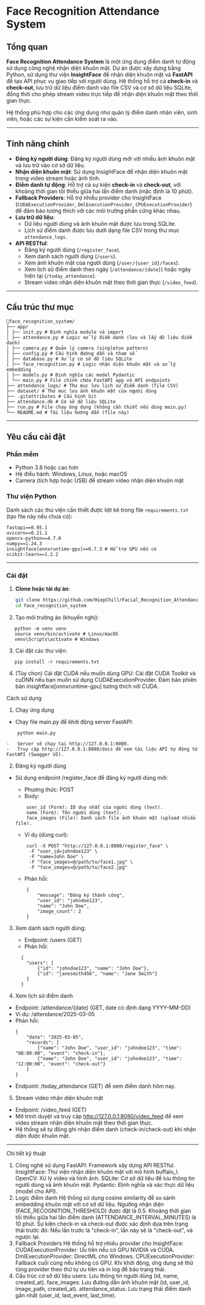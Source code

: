 # Face Recognition Attendance System

## Tổng quan

**Face Recognition Attendance System** là một ứng dụng điểm danh tự động sử dụng công nghệ nhận diện khuôn mặt. Dự án được xây dựng bằng Python, sử dụng thư viện **InsightFace** để nhận diện khuôn mặt và **FastAPI** để tạo API phục vụ giao tiếp với người dùng. Hệ thống hỗ trợ cả **check-in** và **check-out**, lưu trữ dữ liệu điểm danh vào file CSV và cơ sở dữ liệu SQLite, đồng thời cho phép stream video trực tiếp để nhận diện khuôn mặt theo thời gian thực.

Hệ thống phù hợp cho các ứng dụng như quản lý điểm danh nhân viên, sinh viên, hoặc các sự kiện cần kiểm soát ra vào.

---

## Tính năng chính

-   **Đăng ký người dùng**: Đăng ký người dùng mới với nhiều ảnh khuôn mặt và lưu trữ vào cơ sở dữ liệu.
-   **Nhận diện khuôn mặt**: Sử dụng InsightFace để nhận diện khuôn mặt trong video stream hoặc ảnh tĩnh.
-   **Điểm danh tự động**: Hỗ trợ cả sự kiện **check-in** và **check-out**, với khoảng thời gian tối thiểu giữa hai lần điểm danh (mặc định là 10 phút).
-   **Fallback Providers**: Hỗ trợ nhiều provider cho InsightFace (`CUDAExecutionProvider`, `DmlExecutionProvider`, `CPUExecutionProvider`) để đảm bảo tương thích với các môi trường phần cứng khác nhau.
-   **Lưu trữ dữ liệu**:
    -   Dữ liệu người dùng và ảnh khuôn mặt được lưu trong SQLite.
    -   Lịch sử điểm danh được lưu dưới dạng file CSV trong thư mục `attendance_logs`.
-   **API RESTful**:
    -   Đăng ký người dùng (`/register_face`).
    -   Xem danh sách người dùng (`/users`).
    -   Xem ảnh khuôn mặt của người dùng (`/user/{user_id}/faces`).
    -   Xem lịch sử điểm danh theo ngày (`/attendance/{date}`) hoặc ngày hiện tại (`/today_attendance`).
    -   Stream video nhận diện khuôn mặt theo thời gian thực (`/video_feed`).

---

## Cấu trúc thư mục

```
📂face_recognition_system/
├── app/
│ ├── init.py # Định nghĩa module và import
│ ├── attendance.py # Logic xử lý điểm danh (lưu và lấy dữ liệu điểm danh)
│ ├── camera.py # Quản lý camera (singleton pattern)
│ ├── config.py # Cấu hình đường dẫn và tham số
│ ├── database.py # Xử lý cơ sở dữ liệu SQLite
│ ├── face_recognition.py # Logic nhận diện khuôn mặt và xử lý embedding
│ ├── models.py # Định nghĩa các model Pydantic
│ └── main.py # File chính chứa FastAPI app và API endpoints
├── attendance_logs/ # Thư mục lưu lịch sử điểm danh (file CSV)
├── dataset/ # Thư mục lưu ảnh khuôn mặt của người dùng
├── .gitattributes # Cấu hình Git
├── attendance.db # Cơ sở dữ liệu SQLite
├── run.py # File chạy ứng dụng (không cần thiết nếu dùng main.py)
└── README.md # Tài liệu hướng dẫn (file này)
```

---

## Yêu cầu cài đặt

### Phần mềm

-   Python 3.8 hoặc cao hơn
-   Hệ điều hành: Windows, Linux, hoặc macOS
-   Camera (tích hợp hoặc USB) để stream video nhận diện khuôn mặt

### Thư viện Python

Danh sách các thư viện cần thiết được liệt kê trong file `requirements.txt` (tạo file này nếu chưa có):

```
fastapi==0.95.1
uvicorn==0.21.1
opencv-python==4.7.0
numpy==1.24.3
insightface[onnxruntime-gpu]==0.7.3 # Hỗ trợ GPU nếu có
scikit-learn==1.2.2
```

---

### Cài đặt

1. **Clone hoặc tải dự án**:

    ```bash
    git clone https://github.com/HiepChill/Facial_Recognition_Attendance_System.git
    cd face_recognition_system

    ```

2. Tạo môi trường ảo (khuyến nghị):

```
   python -m venv venv
   source venv/bin/activate # Linux/macOS
   venv\Scripts\activate # Windows
```

3. Cài đặt các thư viện:

```
   pip install -r requirements.txt
```

4. (Tùy chọn) Cài đặt CUDA nếu muốn dùng GPU:
   Cài đặt CUDA Toolkit và cuDNN nếu bạn muốn sử dụng CUDAExecutionProvider.
   Đảm bảo phiên bản insightface[onnxruntime-gpu] tương thích với CUDA.

Cách sử dụng

1. Chạy ứng dụng

-   Chạy file main.py để khởi động server FastAPI:

```
    python main.py
```

    -   Server sẽ chạy tại http://127.0.0.1:8080.
    -   Truy cập http://127.0.0.1:8080/docs để xem tài liệu API tự động từ FastAPI (Swagger UI).

2. Đăng ký người dùng

-   Sử dụng endpoint /register_face để đăng ký người dùng mới:

    -   Phương thức: POST
    -   Body:

    ```
        user_id (Form): ID duy nhất của người dùng (text).
        name (Form): Tên người dùng (text).
        face_images (File): Danh sách file ảnh khuôn mặt (upload nhiều file).
    ```

    -   Ví dụ (dùng curl):

    ```
        curl -X POST "http://127.0.0.1:8080/register_face" \
         -F "user_id=johndoe123" \
         -F "name=John Doe" \
         -F "face_images=@/path/to/face1.jpg" \
         -F "face_images=@/path/to/face2.jpg"
    ```

    -   Phản hồi:

    ```
        {
            "message": "Đăng ký thành công",
            "user_id": "johndoe123",
            "name": "John Doe",
            "image_count": 2
        }
    ```

3. Xem danh sách người dùng:

    - Endpoint: /users (GET)
    - Phản hồi:

    ```
      {
        "users": [
            {"id": "johndoe123", "name": "John Doe"},
            {"id": "janesmith456", "name": "Jane Smith"}
        ]
      }
    ```

4. Xem lịch sử điểm danh

-   Endpoint: /attendance/{date} (GET, date có định dạng YYYY-MM-DD)
-   Ví dụ: /attendance/2025-03-05
-   Phản hồi:
    ```
    {
        "date": "2025-03-05",
        "records": [
            {"name": "John Doe", "user_id": "johndoe123", "time": "08:00:00", "event": "check-in"},
            {"name": "John Doe", "user_id": "johndoe123", "time": "12:00:00", "event": "check-out"}
        ]
    }
    ```
-   Endpoint: /today_attendance (GET) để xem điểm danh hôm nay.

5. Stream video nhận diện khuôn mặt

-   Endpoint: /video_feed (GET)
-   Mở trình duyệt và truy cập http://127.0.0.1:8080/video_feed để xem video stream nhận diện khuôn mặt theo thời gian thực.
-   Hệ thống sẽ tự động ghi nhận điểm danh (check-in/check-out) khi nhận diện được khuôn mặt.

---

Chi tiết kỹ thuật

1. Công nghệ sử dụng
   FastAPI: Framework xây dựng API RESTful.
   InsightFace: Thư viện nhận diện khuôn mặt với mô hình buffalo_l.
   OpenCV: Xử lý video và hình ảnh.
   SQLite: Cơ sở dữ liệu để lưu thông tin người dùng và ảnh khuôn mặt.
   Pydantic: Định nghĩa và xác thực dữ liệu (model cho API).
2. Logic điểm danh
   Hệ thống sử dụng cosine similarity để so sánh embedding khuôn mặt với cơ sở dữ liệu.
   Ngưỡng nhận diện (FACE_RECOGNITION_THRESHOLD) được đặt là 0.5.
   Khoảng thời gian tối thiểu giữa hai lần điểm danh (ATTENDANCE_INTERVAL_MINUTES) là 10 phút.
   Sự kiện check-in và check-out được xác định dựa trên trạng thái trước đó:
   Nếu lần trước là "check-in", lần này sẽ là "check-out", và ngược lại.
3. Fallback Providers
   Hệ thống hỗ trợ nhiều provider cho InsightFace:
   CUDAExecutionProvider: Ưu tiên nếu có GPU NVIDIA và CUDA.
   DmlExecutionProvider: DirectML cho Windows.
   CPUExecutionProvider: Fallback cuối cùng nếu không có GPU.
   Khi khởi động, ứng dụng sẽ thử từng provider theo thứ tự ưu tiên và in log để báo trạng thái.
4. Cấu trúc cơ sở dữ liệu
   users: Lưu thông tin người dùng (id, name, created_at).
   face_images: Lưu đường dẫn ảnh khuôn mặt (id, user_id, image_path, created_at).
   attendance_status: Lưu trạng thái điểm danh gần nhất (user_id, last_event, last_time).
